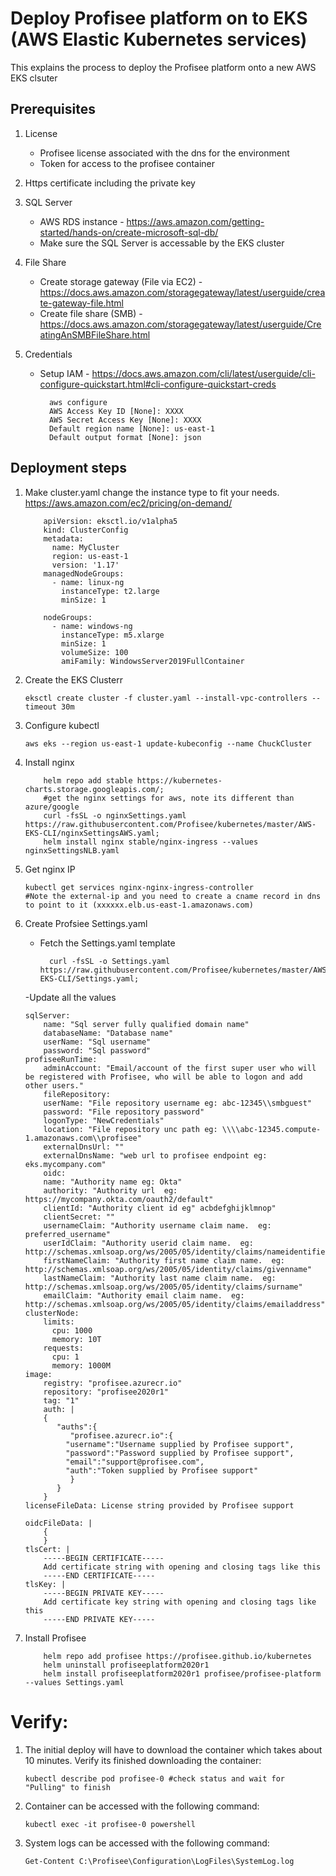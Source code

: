 # Deploy Profisee platform on to EKS (AWS Elastic Kubernetes services)

This explains the process to deploy the Profisee platform onto a new AWS EKS clsuter

## Prerequisites

1.  License
    - Profisee license associated with the dns for the environment
    - Token for access to the profisee container

2.  Https certificate including the private key

3.  SQL Server
    - AWS RDS instance - https://aws.amazon.com/getting-started/hands-on/create-microsoft-sql-db/
    - Make sure the SQL Server is accessable by the EKS cluster

4.  File Share
    - Create storage gateway (File via EC2) - https://docs.aws.amazon.com/storagegateway/latest/userguide/create-gateway-file.html
    - Create file share (SMB) - https://docs.aws.amazon.com/storagegateway/latest/userguide/CreatingAnSMBFileShare.html
    
5.  Credentials
    - Setup IAM - https://docs.aws.amazon.com/cli/latest/userguide/cli-configure-quickstart.html#cli-configure-quickstart-creds
    
		    aws configure
		    AWS Access Key ID [None]: XXXX
		    AWS Secret Access Key [None]: XXXX
		    Default region name [None]: us-east-1
		    Default output format [None]: json
      

## Deployment steps

1.  Make cluster.yaml change the instance type to fit your needs.  https://aws.amazon.com/ec2/pricing/on-demand/

            apiVersion: eksctl.io/v1alpha5
            kind: ClusterConfig
            metadata:
              name: MyCluster
              region: us-east-1
              version: '1.17'  
            managedNodeGroups:
              - name: linux-ng
                instanceType: t2.large
                minSize: 1

            nodeGroups:
              - name: windows-ng
                instanceType: m5.xlarge
                minSize: 1
                volumeSize: 100
                amiFamily: WindowsServer2019FullContainer
    
2.  Create the EKS Clusterr
    
        eksctl create cluster -f cluster.yaml --install-vpc-controllers --timeout 30m

3.  Configure kubectl
    
        aws eks --region us-east-1 update-kubeconfig --name ChuckCluster

3.  Install nginx

            helm repo add stable https://kubernetes-charts.storage.googleapis.com/;
            #get the nginx settings for aws, note its different than azure/google
            curl -fsSL -o nginxSettings.yaml https://raw.githubusercontent.com/Profisee/kubernetes/master/AWS-EKS-CLI/nginxSettingsAWS.yaml;
            helm install nginx stable/nginx-ingress --values nginxSettingsNLB.yaml
    
3.  Get nginx IP
    
        kubectl get services nginx-nginx-ingress-controller
        #Note the external-ip and you need to create a cname record in dns to point to it (xxxxxx.elb.us-east-1.amazonaws.com)

4.  Create Profsiee Settings.yaml
    - Fetch the Settings.yaml template
      
            curl -fsSL -o Settings.yaml https://raw.githubusercontent.com/Profisee/kubernetes/master/AWS-EKS-CLI/Settings.yaml;
    -Update all the values
    
		sqlServer: 
		    name: "Sql server fully qualified domain name"
		    databaseName: "Database name"
		    userName: "Sql username"
		    password: "Sql password"
		profiseeRunTime:
		    adminAccount: "Email/account of the first super user who will be registered with Profisee, who will be able to logon and add other users."
		    fileRepository:
			userName: "File repository username eg: abc-12345\\smbguest"
			password: "File repository password"
			logonType: "NewCredentials"
			location: "File repository unc path eg: \\\\abc-12345.compute-1.amazonaws.com\\profisee"
		    externalDnsUrl: ""
		    externalDnsName: "web url to profisee endpoint eg: eks.mycompany.com"
		    oidc:
			name: "Authority name eg: Okta"
			authority: "Authority url  eg: https://mycompany.okta.com/oauth2/default"
			clientId: "Authority client id eg" acbdefghijklmnop"
			clientSecret: ""
			usernameClaim: "Authority username claim name.  eg: preferred_username"
			userIdClaim: "Authority userid claim name.  eg: http://schemas.xmlsoap.org/ws/2005/05/identity/claims/nameidentifier"
			firstNameClaim: "Authority first name claim name.  eg: http://schemas.xmlsoap.org/ws/2005/05/identity/claims/givenname"
			lastNameClaim: "Authority last name claim name.  eg: http://schemas.xmlsoap.org/ws/2005/05/identity/claims/surname"
			emailClaim: "Authority email claim name.  eg: http://schemas.xmlsoap.org/ws/2005/05/identity/claims/emailaddress"
		clusterNode:
		    limits:
		      cpu: 1000
		      memory: 10T
		    requests:
		      cpu: 1
		      memory: 1000M        
		image:
		    registry: "profisee.azurecr.io"
		    repository: "profisee2020r1"
		    tag: "1"
		    auth: |
			{
			   "auths":{
			      "profisee.azurecr.io":{
				 "username":"Username supplied by Profisee support",
				 "password":"Password supplied by Profisee support",
				 "email":"support@profisee.com",
				 "auth":"Token supplied by Profisee support"
			      }
			   }
			}
		licenseFileData: License string provided by Profisee support

		oidcFileData: |
		    {      
		    }
		tlsCert: |
		    -----BEGIN CERTIFICATE-----
		    Add certificate string with opening and closing tags like this
		    -----END CERTIFICATE-----
		tlsKey: |
		    -----BEGIN PRIVATE KEY-----
		    Add certificate key string with opening and closing tags like this
		    -----END PRIVATE KEY-----

5.  Install Profisee

            helm repo add profisee https://profisee.github.io/kubernetes
            helm uninstall profiseeplatform2020r1
            helm install profiseeplatform2020r1 profisee/profisee-platform --values Settings.yaml
            
# Verify:

1.  The initial deploy will have to download the container which takes about 10 minutes.  Verify its finished downloading the container:

		kubectl describe pod profisee-0 #check status and wait for "Pulling" to finish

1.  Container can be accessed with the following command:
    
        kubectl exec -it profisee-0 powershell

2.  System logs can be accessed with the following command:
    
        Get-Content C:\Profisee\Configuration\LogFiles\SystemLog.log
	



